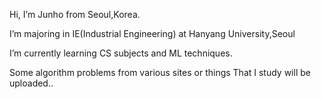 Hi, I’m Junho from Seoul,Korea.

I’m majoring in IE(Industrial Engineering) at Hanyang University,Seoul 

I’m currently learning CS subjects and ML techniques. 

Some algorithm problems from various sites or things That I study will be uploaded..


<!---
Corpse-is-Talking/Corpse-is-Talking is a ✨ special ✨ repository because its `README.md` (this file) appears on your GitHub profile.
You can click the Preview link to take a look at your changes.
--->
